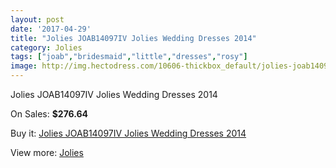```yaml
---
layout: post
date: '2017-04-29'
title: "Jolies JOAB14097IV Jolies Wedding Dresses 2014"
category: Jolies
tags: ["joab","bridesmaid","little","dresses","rosy"]
image: http://img.hectodress.com/10606-thickbox_default/jolies-joab14097iv-jolies-wedding-dresses-2014.jpg
---
```

Jolies JOAB14097IV Jolies Wedding Dresses 2014

On Sales: **$276.64**
<a href="https://www.hectodress.com/jolies/5235-jolies-joab14097iv-jolies-wedding-dresses-2014.html"><amp-img layout="responsive" width="600" height="600" src="//img.hectodress.com/10606-thickbox_default/jolies-joab14097iv-jolies-wedding-dresses-2014.jpg" alt="Jolies JOAB14097IV Jolies Wedding Dresses 2014 0" /></a>
<a href="https://www.hectodress.com/jolies/5235-jolies-joab14097iv-jolies-wedding-dresses-2014.html"><amp-img layout="responsive" width="600" height="600" src="//img.hectodress.com/10608-thickbox_default/jolies-joab14097iv-jolies-wedding-dresses-2014.jpg" alt="Jolies JOAB14097IV Jolies Wedding Dresses 2014 1" /></a>
<a href="https://www.hectodress.com/jolies/5235-jolies-joab14097iv-jolies-wedding-dresses-2014.html"><amp-img layout="responsive" width="600" height="600" src="//img.hectodress.com/10607-thickbox_default/jolies-joab14097iv-jolies-wedding-dresses-2014.jpg" alt="Jolies JOAB14097IV Jolies Wedding Dresses 2014 2" /></a>

Buy it: [Jolies JOAB14097IV Jolies Wedding Dresses 2014](https://www.hectodress.com/jolies/5235-jolies-joab14097iv-jolies-wedding-dresses-2014.html "Jolies JOAB14097IV Jolies Wedding Dresses 2014")

View more: [Jolies](https://www.hectodress.com/86-jolies "Jolies")